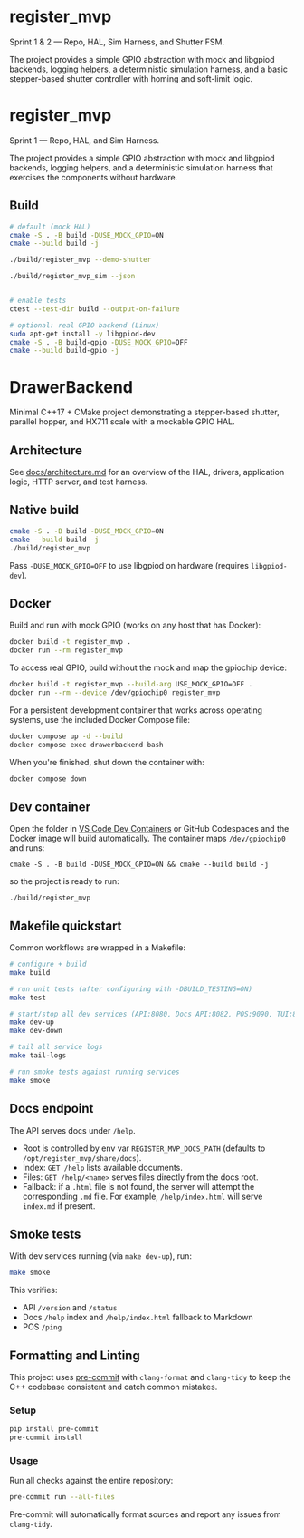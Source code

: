 
# register_mvp

Sprint 1 & 2 — Repo, HAL, Sim Harness, and Shutter FSM.

The project provides a simple GPIO abstraction with mock and libgpiod backends,
logging helpers, a deterministic simulation harness, and a basic stepper-based
shutter controller with homing and soft-limit logic.


# register_mvp

Sprint 1 — Repo, HAL, and Sim Harness.

The project provides a simple GPIO abstraction with mock and libgpiod backends,
logging helpers, and a deterministic simulation harness that exercises the
components without hardware.


## Build

```bash
# default (mock HAL)
cmake -S . -B build -DUSE_MOCK_GPIO=ON
cmake --build build -j

./build/register_mvp --demo-shutter

./build/register_mvp_sim --json


# enable tests
ctest --test-dir build --output-on-failure

# optional: real GPIO backend (Linux)
sudo apt-get install -y libgpiod-dev
cmake -S . -B build-gpio -DUSE_MOCK_GPIO=OFF
cmake --build build-gpio -j
```


# DrawerBackend

Minimal C++17 + CMake project demonstrating a stepper-based shutter,
parallel hopper, and HX711 scale with a mockable GPIO HAL.

## Architecture

See [docs/architecture.md](docs/architecture.md) for an overview of the HAL, drivers, application logic, HTTP server, and test harness.

## Native build

```bash
cmake -S . -B build -DUSE_MOCK_GPIO=ON
cmake --build build -j
./build/register_mvp
```

Pass `-DUSE_MOCK_GPIO=OFF` to use libgpiod on hardware (requires `libgpiod-dev`).

## Docker

Build and run with mock GPIO (works on any host that has Docker):

```bash
docker build -t register_mvp .
docker run --rm register_mvp
```

To access real GPIO, build without the mock and map the gpiochip device:

```bash
docker build -t register_mvp --build-arg USE_MOCK_GPIO=OFF .
docker run --rm --device /dev/gpiochip0 register_mvp
```

For a persistent development container that works across operating systems, use
the included Docker Compose file:

```bash
docker compose up -d --build
docker compose exec drawerbackend bash
```

When you're finished, shut down the container with:

```bash
docker compose down
```



## Dev container

Open the folder in [VS Code Dev Containers](https://code.visualstudio.com/docs/remote/containers) or GitHub Codespaces and the Docker image will build automatically. The container maps `/dev/gpiochip0` and runs:

```
cmake -S . -B build -DUSE_MOCK_GPIO=ON && cmake --build build -j
```

so the project is ready to run:

```
./build/register_mvp
```

## Makefile quickstart

Common workflows are wrapped in a Makefile:

```bash
# configure + build
make build

# run unit tests (after configuring with -DBUILD_TESTING=ON)
make test

# start/stop all dev services (API:8080, Docs API:8082, POS:9090, TUI:8081)
make dev-up
make dev-down

# tail all service logs
make tail-logs

# run smoke tests against running services
make smoke
```

## Docs endpoint

The API serves docs under `/help`.

- Root is controlled by env var `REGISTER_MVP_DOCS_PATH` (defaults to `/opt/register_mvp/share/docs`).
- Index: `GET /help` lists available documents.
- Files: `GET /help/<name>` serves files directly from the docs root.
- Fallback: if a `.html` file is not found, the server will attempt the corresponding `.md` file. For example, `/help/index.html` will serve `index.md` if present.

## Smoke tests

With dev services running (via `make dev-up`), run:

```bash
make smoke
```

This verifies:

- API `/version` and `/status`
- Docs `/help` index and `/help/index.html` fallback to Markdown
- POS `/ping`


## Formatting and Linting

This project uses [pre-commit](https://pre-commit.com/) with `clang-format` and `clang-tidy` to keep the C++ codebase consistent and catch common mistakes.

### Setup

```bash
pip install pre-commit
pre-commit install
```

### Usage

Run all checks against the entire repository:

```bash
pre-commit run --all-files
```

Pre-commit will automatically format sources and report any issues from `clang-tidy`.
